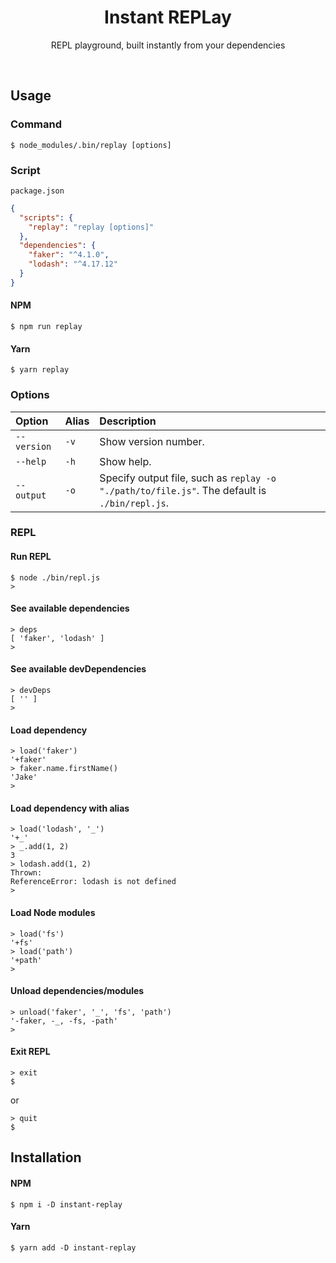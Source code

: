 <h1 align="center">Instant REPLay</h1>
<p align="center">REPL playground, built instantly from your dependencies</p>
<br>

## Usage

### Command

```
$ node_modules/.bin/replay [options]
```

### Script

`package.json`
```json
{
  "scripts": {
    "replay": "replay [options]"
  },
  "dependencies": {
    "faker": "^4.1.0",
    "lodash": "^4.17.12"
  }
}
```

#### NPM
```
$ npm run replay
```

#### Yarn
```
$ yarn replay
```

### Options

| Option      | Alias | Description                                                                                   |
|:----------- |:----- |:--------------------------------------------------------------------------------------------- |
| `--version` | `-v`  | Show version number.                                                                          |
| `--help`    | `-h`  | Show help.                                                                                    |
| `--output`  | `-o`  | Specify output file, such as `replay -o "./path/to/file.js"`. The default is `./bin/repl.js`. |

### REPL

#### Run REPL
```
$ node ./bin/repl.js
>
```

#### See available dependencies
```
> deps
[ 'faker', 'lodash' ]
>
```

#### See available devDependencies
```
> devDeps
[ '' ]
>
```

#### Load dependency
```
> load('faker')
'+faker'
> faker.name.firstName()
'Jake'
>
```

#### Load dependency with alias
```
> load('lodash', '_')
'+_'
> _.add(1, 2)
3
> lodash.add(1, 2)
Thrown:
ReferenceError: lodash is not defined
>
```

#### Load Node modules
```
> load('fs')
'+fs'
> load('path')
'+path'
>
```

#### Unload dependencies/modules
```
> unload('faker', '_', 'fs', 'path')
'-faker, -_, -fs, -path'
>
```

#### Exit REPL
```
> exit
$
```
or

```
> quit
$
```

## Installation

#### NPM
```
$ npm i -D instant-replay
```

#### Yarn
```
$ yarn add -D instant-replay
```
